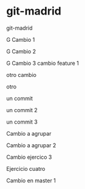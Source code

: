 # git-madrid
git-madrid

G Cambio 1 

G Cambio 2

G Cambio 3
cambio feature 1

otro cambio

otro


un commit

un commit 2

un commit 3

Cambio a agrupar 

Cambio a agrupar 2

Cambio ejercico 3

Ejercicio cuatro

Cambio en master 1
